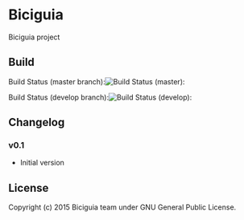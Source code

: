 # Biciguia

Biciguia project


## Build
Build Status (master branch):![Build Status (master):](https://travis-ci.org/biciguia/biciguia-frontend.svg?branch=master)

Build Status (develop branch):![Build Status (develop):](https://travis-ci.org/biciguia/biciguia-frontend.svg?branch=develop)

## Changelog

### v0.1

- Initial version

## License
Copyright (c) 2015 Biciguia team under GNU General Public License.
